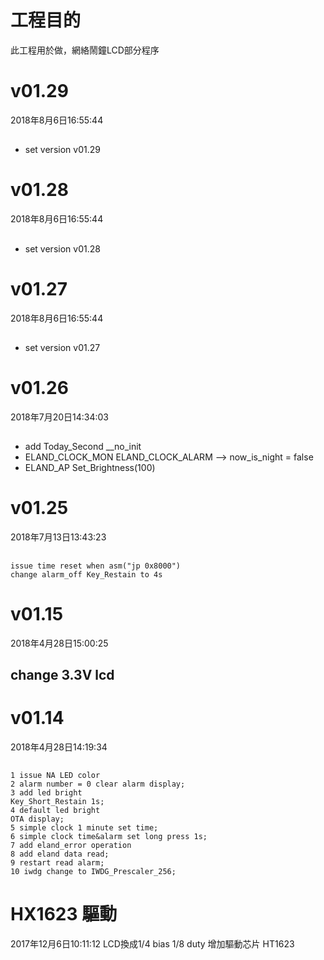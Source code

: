 
# 工程目的

此工程用於做，網絡鬧鐘LCD部分程序

# v01.29
2018年8月6日16:55:44
## 
* set version v01.29

# v01.28
2018年8月6日16:55:44
## 
* set version v01.28

# v01.27
2018年8月6日16:55:44
## 
* set version v01.27

# v01.26
2018年7月20日14:34:03
## 
* add Today_Second __no_init
* ELAND_CLOCK_MON ELAND_CLOCK_ALARM --> now_is_night = false
* ELAND_AP Set_Brightness(100)
 

# v01.25
2018年7月13日13:43:23
## 
    issue time reset when asm("jp 0x8000")
    change alarm_off Key_Restain to 4s


# v01.15
2018年4月28日15:00:25
## change 3.3V lcd 

# v01.14
2018年4月28日14:19:34
## 
    1 issue NA LED color
    2 alarm number = 0 clear alarm display;
    3 add led bright
    Key_Short_Restain 1s;
    4 default led bright
    OTA display;
    5 simple clock 1 minute set time;
    6 simple clock time&alarm set long press 1s;
    7 add eland_error operation
    8 add eland data read;
    9 restart read alarm;
    10 iwdg change to IWDG_Prescaler_256;


# HX1623 驅動
2017年12月6日10:11:12
LCD換成1/4 bias 1/8 duty
增加驅動芯片 HT1623

